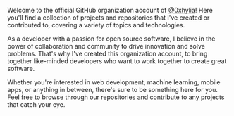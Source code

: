 Welcome to the official GitHub organization account of [@0xhylia](https://github.com/0xhylia)! Here you'll find a collection of projects and repositories that I've created or contributed to, covering a variety of topics and technologies.

As a developer with a passion for open source software, I believe in the power of collaboration and community to drive innovation and solve problems. That's why I've created this organization account, to bring together like-minded developers who want to work together to create great software.

Whether you're interested in web development, machine learning, mobile apps, or anything in between, there's sure to be something here for you. Feel free to browse through our repositories and contribute to any projects that catch your eye.
